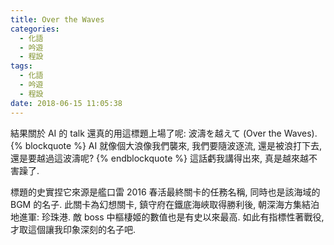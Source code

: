 ```yaml
---
title: Over the Waves
categories:
  - 化語
  - 吟遊
  - 程設
tags:
  - 化語
  - 吟遊
  - 程設
date: 2018-06-15 11:05:38
---
```

結果關於 AI 的 talk 還真的用這標題上場了呢: 波濤を越えて (Over the Waves).
{% blockquote %}
AI 就像個大浪像我們襲來, 我們要隨波逐流, 還是被浪打下去, 還是要越過這波濤呢?
{% endblockquote %}
這話虧我講得出來, 真是越來越不害躁了.

標題的史實捏它來源是艦口雷 2016 春活最終關卡的任務名稱, 同時也是該海域的 BGM 的名子. 此關卡為幻想關卡, 鎮守府在鐵底海峽取得勝利後, 朝深海方集結泊地進軍: 珍珠港. 敵 boss 中樞棲姬的數值也是有史以來最高. 如此有指標性著戰役, 才取這個讓我印象深刻的名子吧.